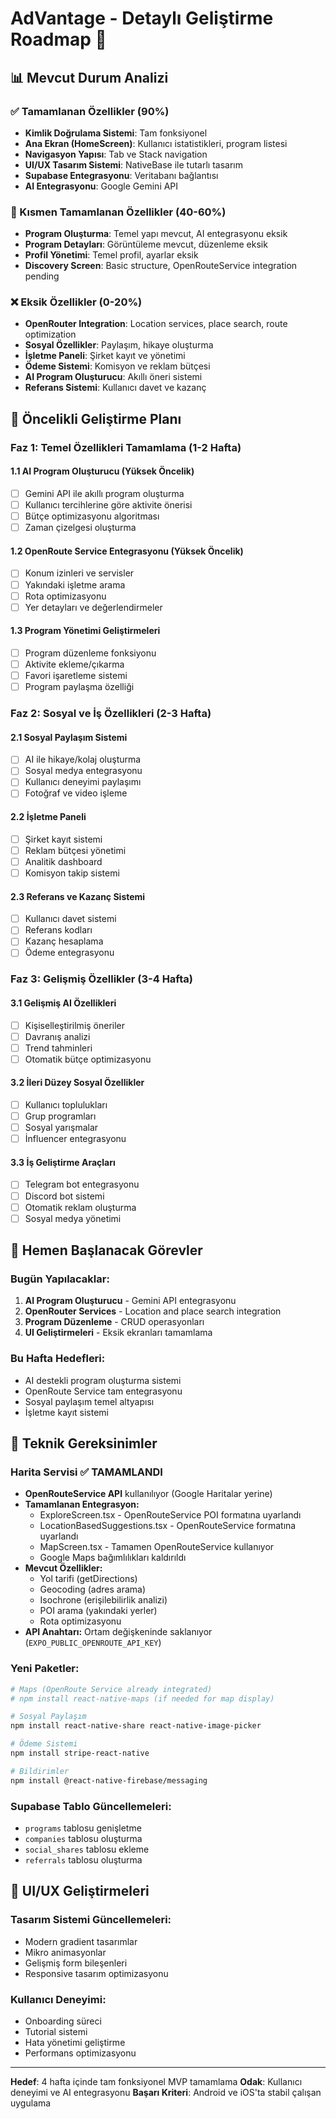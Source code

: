 # AdVantage - Detaylı Geliştirme Roadmap 🚀

## 📊 Mevcut Durum Analizi

### ✅ Tamamlanan Özellikler (90%)
- **Kimlik Doğrulama Sistemi**: Tam fonksiyonel
- **Ana Ekran (HomeScreen)**: Kullanıcı istatistikleri, program listesi
- **Navigasyon Yapısı**: Tab ve Stack navigation
- **UI/UX Tasarım Sistemi**: NativeBase ile tutarlı tasarım
- **Supabase Entegrasyonu**: Veritabanı bağlantısı
- **AI Entegrasyonu**: Google Gemini API

### 🔄 Kısmen Tamamlanan Özellikler (40-60%)
- **Program Oluşturma**: Temel yapı mevcut, AI entegrasyonu eksik
- **Program Detayları**: Görüntüleme mevcut, düzenleme eksik
- **Profil Yönetimi**: Temel profil, ayarlar eksik
- **Discovery Screen**: Basic structure, OpenRouteService integration pending

### ❌ Eksik Özellikler (0-20%)
- **OpenRouter Integration**: Location services, place search, route optimization
- **Sosyal Özellikler**: Paylaşım, hikaye oluşturma
- **İşletme Paneli**: Şirket kayıt ve yönetimi
- **Ödeme Sistemi**: Komisyon ve reklam bütçesi
- **AI Program Oluşturucu**: Akıllı öneri sistemi
- **Referans Sistemi**: Kullanıcı davet ve kazanç

## 🎯 Öncelikli Geliştirme Planı

### Faz 1: Temel Özellikleri Tamamlama (1-2 Hafta)

#### 1.1 AI Program Oluşturucu (Yüksek Öncelik)
- [ ] Gemini API ile akıllı program oluşturma
- [ ] Kullanıcı tercihlerine göre aktivite önerisi
- [ ] Bütçe optimizasyonu algoritması
- [ ] Zaman çizelgesi oluşturma

#### 1.2 OpenRoute Service Entegrasyonu (Yüksek Öncelik)
- [ ] Konum izinleri ve servisler
- [ ] Yakındaki işletme arama
- [ ] Rota optimizasyonu
- [ ] Yer detayları ve değerlendirmeler

#### 1.3 Program Yönetimi Geliştirmeleri
- [ ] Program düzenleme fonksiyonu
- [ ] Aktivite ekleme/çıkarma
- [ ] Favori işaretleme sistemi
- [ ] Program paylaşma özelliği

### Faz 2: Sosyal ve İş Özellikleri (2-3 Hafta)

#### 2.1 Sosyal Paylaşım Sistemi
- [ ] AI ile hikaye/kolaj oluşturma
- [ ] Sosyal medya entegrasyonu
- [ ] Kullanıcı deneyimi paylaşımı
- [ ] Fotoğraf ve video işleme

#### 2.2 İşletme Paneli
- [ ] Şirket kayıt sistemi
- [ ] Reklam bütçesi yönetimi
- [ ] Analitik dashboard
- [ ] Komisyon takip sistemi

#### 2.3 Referans ve Kazanç Sistemi
- [ ] Kullanıcı davet sistemi
- [ ] Referans kodları
- [ ] Kazanç hesaplama
- [ ] Ödeme entegrasyonu

### Faz 3: Gelişmiş Özellikler (3-4 Hafta)

#### 3.1 Gelişmiş AI Özellikleri
- [ ] Kişiselleştirilmiş öneriler
- [ ] Davranış analizi
- [ ] Trend tahminleri
- [ ] Otomatik bütçe optimizasyonu

#### 3.2 İleri Düzey Sosyal Özellikler
- [ ] Kullanıcı toplulukları
- [ ] Grup programları
- [ ] Sosyal yarışmalar
- [ ] İnfluencer entegrasyonu

#### 3.3 İş Geliştirme Araçları
- [ ] Telegram bot entegrasyonu
- [ ] Discord bot sistemi
- [ ] Otomatik reklam oluşturma
- [ ] Sosyal medya yönetimi

## 🚀 Hemen Başlanacak Görevler

### Bugün Yapılacaklar:
1. **AI Program Oluşturucu** - Gemini API entegrasyonu
2. **OpenRouter Services** - Location and place search integration
3. **Program Düzenleme** - CRUD operasyonları
4. **UI Geliştirmeleri** - Eksik ekranları tamamlama

### Bu Hafta Hedefleri:
- AI destekli program oluşturma sistemi
- OpenRoute Service tam entegrasyonu
- Sosyal paylaşım temel altyapısı
- İşletme kayıt sistemi

## 📱 Teknik Gereksinimler

### Harita Servisi ✅ TAMAMLANDI
- **OpenRouteService API** kullanılıyor (Google Haritalar yerine)
- **Tamamlanan Entegrasyon:**
  - ExploreScreen.tsx - OpenRouteService POI formatına uyarlandı
  - LocationBasedSuggestions.tsx - OpenRouteService formatına uyarlandı
  - MapScreen.tsx - Tamamen OpenRouteService kullanıyor
  - Google Maps bağımlılıkları kaldırıldı
- **Mevcut Özellikler:**
  - Yol tarifi (getDirections)
  - Geocoding (adres arama)
  - Isochrone (erişilebilirlik analizi)
  - POI arama (yakındaki yerler)
  - Rota optimizasyonu
- **API Anahtarı:** Ortam değişkeninde saklanıyor (`EXPO_PUBLIC_OPENROUTE_API_KEY`)

### Yeni Paketler:
```bash
# Maps (OpenRoute Service already integrated)
# npm install react-native-maps (if needed for map display)

# Sosyal Paylaşım
npm install react-native-share react-native-image-picker

# Ödeme Sistemi
npm install stripe-react-native

# Bildirimler
npm install @react-native-firebase/messaging
```

### Supabase Tablo Güncellemeleri:
- `programs` tablosu genişletme
- `companies` tablosu oluşturma
- `social_shares` tablosu ekleme
- `referrals` tablosu oluşturma

## 🎨 UI/UX Geliştirmeleri

### Tasarım Sistemi Güncellemeleri:
- Modern gradient tasarımlar
- Mikro animasyonlar
- Gelişmiş form bileşenleri
- Responsive tasarım optimizasyonu

### Kullanıcı Deneyimi:
- Onboarding süreci
- Tutorial sistemi
- Hata yönetimi geliştirme
- Performans optimizasyonu

---

**Hedef**: 4 hafta içinde tam fonksiyonel MVP tamamlama
**Odak**: Kullanıcı deneyimi ve AI entegrasyonu
**Başarı Kriteri**: Android ve iOS'ta stabil çalışan uygulama